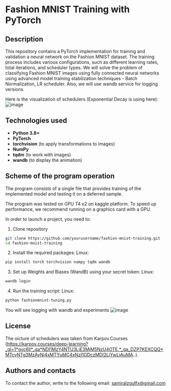 # Fashion MNIST Training with PyTorch


## Description
This repository contains a PyTorch implementation for training and validation a neural network on the Fashion MNIST dataset. The training process includes various configurations, such as different learning rates, total iterations, and scheduler types. We will solve the problem of classifying Fashion MNIST images using fully connected neural networks using advanced model training stabilization techniques - Batch Normalization, LR scheduler. Also, we will use wandb service for logging versions.

Here is the visualization of schedulers (Exponential Decay is using here):
![image](https://github.com/user-attachments/assets/7af8db89-471a-43b0-a1c1-64fc3882059c)


## Technologies used
- **Python 3.8+**
- **PyTorch**
- **torchvision** (to apply transformations to images)
- **NumPy**
- **tqdm** (to work with images)
- **wandb** (to display the animation)

  
## Scheme of the program operation

The program consists of a single file that provides training of the implemented model and testing it on a deferred sample.

The program was tested on GPU T4 x2 on kaggle platform. 
To speed up performance, we recommend running on a graphics card with a GPU.

In order to launch a project, you need to:

1. Clone repository
```bash
git clone https://github.com/yourusername/fashion-mnist-training.git
cd fashion-mnist-training
```
2. Install the required packages:
Linux:
```bash
pip install torch torchvision numpy tqdm wandb
```
3. Set up Weights and Biases (WandB) using your secret token:
Linux:
```bash
wandb login
```
4. Run the training script:
Linux:
```bash
python fashionmnist-tuning.py
```

You will see logging with wandb and experiments
![image](https://github.com/user-attachments/assets/8ff1063f-a147-46e6-97b9-25368c846c74)



## License
The oicture of schedulers was taken from Karpov.Courses (https://karpov.courses/deep-learning?_gl=1*gvc6ll*_ga*NDI1MzY4NTU3LjE3MjM5NzU4OTE.*_ga_DZP7KEXCQQ*MTcyNTg3MzAyNi4xMTYuMC4xNzI1ODczMDI2LjYwLjAuMA..).

## Authors and contacts
To contact the author, write to the following email: samiralzgulfx@gmail.com



